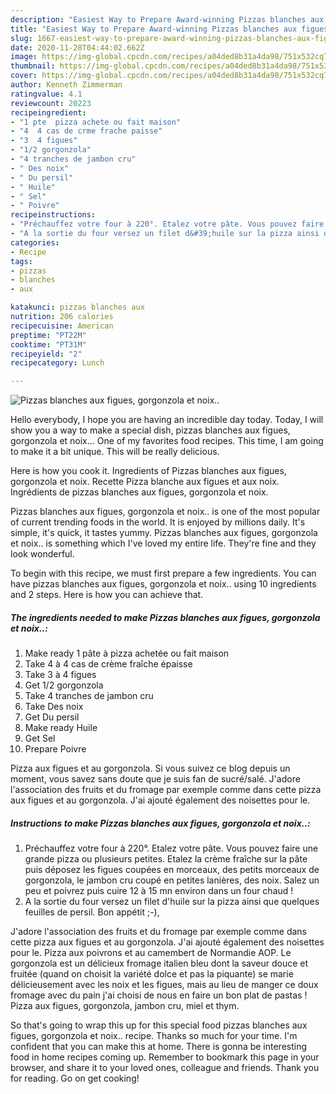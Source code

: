 ```yaml
---
description: "Easiest Way to Prepare Award-winning Pizzas blanches aux figues, gorgonzola et noix.."
title: "Easiest Way to Prepare Award-winning Pizzas blanches aux figues, gorgonzola et noix.."
slug: 1667-easiest-way-to-prepare-award-winning-pizzas-blanches-aux-figues-gorgonzola-et-noix
date: 2020-11-28T04:44:02.662Z
image: https://img-global.cpcdn.com/recipes/a04ded8b31a4da98/751x532cq70/pizzas-blanches-aux-figues-gorgonzola-et-noix-photo-principale-de-la-recette.jpg
thumbnail: https://img-global.cpcdn.com/recipes/a04ded8b31a4da98/751x532cq70/pizzas-blanches-aux-figues-gorgonzola-et-noix-photo-principale-de-la-recette.jpg
cover: https://img-global.cpcdn.com/recipes/a04ded8b31a4da98/751x532cq70/pizzas-blanches-aux-figues-gorgonzola-et-noix-photo-principale-de-la-recette.jpg
author: Kenneth Zimmerman
ratingvalue: 4.1
reviewcount: 20223
recipeingredient:
- "1 pte  pizza achete ou fait maison"
- "4  4 cas de crme frache paisse"
- "3  4 figues"
- "1/2 gorgonzola"
- "4 tranches de jambon cru"
- " Des noix"
- " Du persil"
- " Huile"
- " Sel"
- " Poivre"
recipeinstructions:
- "Préchauffez votre four à 220°. Etalez votre pâte. Vous pouvez faire une grande pizza ou plusieurs petites. Etalez la crème fraîche sur la pâte puis déposez les figues coupées en morceaux, des petits morceaux de gorgonzola, le jambon cru coupé en petites lanières, des noix. Salez un peu et poivrez puis cuire 12 à 15 mn environ dans un four chaud !"
- "A la sortie du four versez un filet d&#39;huile sur la pizza ainsi que quelques feuilles de persil. Bon appétit ;-),"
categories:
- Recipe
tags:
- pizzas
- blanches
- aux

katakunci: pizzas blanches aux 
nutrition: 206 calories
recipecuisine: American
preptime: "PT22M"
cooktime: "PT31M"
recipeyield: "2"
recipecategory: Lunch

---
```



![Pizzas blanches aux figues, gorgonzola et noix..](https://img-global.cpcdn.com/recipes/a04ded8b31a4da98/751x532cq70/pizzas-blanches-aux-figues-gorgonzola-et-noix-photo-principale-de-la-recette.jpg)

Hello everybody, I hope you are having an incredible day today. Today, I will show you a way to make a special dish, pizzas blanches aux figues, gorgonzola et noix... One of my favorites food recipes. This time, I am going to make it a bit unique. This will be really delicious.

Here is how you cook it. Ingredients of Pizzas blanches aux figues, gorgonzola et noix. Recette Pizza blanche aux figues et aux noix. Ingrédients de pizzas blanches aux figues, gorgonzola et noix.

Pizzas blanches aux figues, gorgonzola et noix.. is one of the most popular of current trending foods in the world. It is enjoyed by millions daily. It's simple, it's quick, it tastes yummy. Pizzas blanches aux figues, gorgonzola et noix.. is something which I've loved my entire life. They're fine and they look wonderful.


To begin with this recipe, we must first prepare a few ingredients. You can have pizzas blanches aux figues, gorgonzola et noix.. using 10 ingredients and 2 steps. Here is how you can achieve that.

<!--inarticleads1-->

##### The ingredients needed to make Pizzas blanches aux figues, gorgonzola et noix..:

1. Make ready 1 pâte à pizza achetée ou fait maison
1. Take 4 à 4 cas de crème fraîche épaisse
1. Take 3 à 4 figues
1. Get 1/2 gorgonzola
1. Take 4 tranches de jambon cru
1. Take  Des noix
1. Get  Du persil
1. Make ready  Huile
1. Get  Sel
1. Prepare  Poivre


Pizza aux figues et au gorgonzola. Si vous suivez ce blog depuis un moment, vous savez sans doute que je suis fan de sucré/salé. J&#39;adore l&#39;association des fruits et du fromage par exemple comme dans cette pizza aux figues et au gorgonzola. J&#39;ai ajouté également des noisettes pour le. 

<!--inarticleads2-->

##### Instructions to make Pizzas blanches aux figues, gorgonzola et noix..:

1. Préchauffez votre four à 220°. Etalez votre pâte. Vous pouvez faire une grande pizza ou plusieurs petites. Etalez la crème fraîche sur la pâte puis déposez les figues coupées en morceaux, des petits morceaux de gorgonzola, le jambon cru coupé en petites lanières, des noix. Salez un peu et poivrez puis cuire 12 à 15 mn environ dans un four chaud !
1. A la sortie du four versez un filet d&#39;huile sur la pizza ainsi que quelques feuilles de persil. Bon appétit ;-),


J&#39;adore l&#39;association des fruits et du fromage par exemple comme dans cette pizza aux figues et au gorgonzola. J&#39;ai ajouté également des noisettes pour le. Pizza aux poivrons et au camembert de Normandie AOP. Le gorgonzola est un délicieux fromage italien bleu dont la saveur douce et fruitée (quand on choisit la variété dolce et pas la piquante) se marie délicieusement avec les noix et les figues, mais au lieu de manger ce doux fromage avec du pain j&#39;ai choisi de nous en faire un bon plat de pastas ! Pizza aux figues, gorgonzola, jambon cru, miel et thym. 

So that's going to wrap this up for this special food pizzas blanches aux figues, gorgonzola et noix.. recipe. Thanks so much for your time. I'm confident that you can make this at home. There is gonna be interesting food in home recipes coming up. Remember to bookmark this page in your browser, and share it to your loved ones, colleague and friends. Thank you for reading. Go on get cooking!
